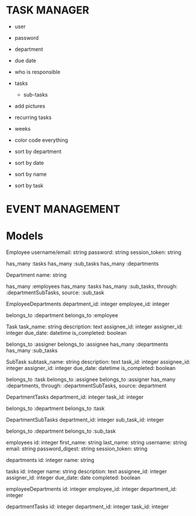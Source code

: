 # TASK MANAGER
- user
- password

- department
- due date
- who is responsible
- tasks
  - sub-tasks
- add pictures
- recurring tasks
- weeks
- color code everything

- sort by department
- sort by date
- sort by name
- sort by task


# EVENT MANAGEMENT


# Models
Employee
  username/email: string
  password: string
  session_token: string

  has_many :tasks
  has_many :sub_tasks
  has_many :departments


Department
  name: string

  has_many :employees
  has_many :tasks
  has_many :sub_tasks, through: :departmentSubTasks, source: :sub_task


EmployeeDepartments
  department_id: integer
  employee_id: integer

  belongs_to :department
  belongs_to :employee


Task
  task_name: string
  description: text
  assignee_id: integer
  assigner_id: integer
  due_date: datetime
  is_completed: boolean

  belongs_to :assigner
  belongs_to :assignee
  has_many :departments
  has_many :sub_tasks


SubTask
  subtask_name: string
  description: text
  task_id: integer
  assignee_id: integer
  assigner_id: integer
  due_date: datetime
  is_completed: boolean

  belongs_to :task
  belongs_to :assignee
  belongs_to :assigner
  has_many :departments, through: :departmentSubTasks, source: department


DepartmentTasks
  department_id: integer
  task_id: integer

  belongs_to :department
  belongs_to :task


DepartmentSubTasks
  department_id: integer
  sub_task_id: integer

  belongs_to :department
  belongs_to :sub_task








employees
  id: integer
  first_name: string
  last_name: string
  username: string
  email: string
  password_digest: string
  session_token: string


departments
  id: integer
  name: string


tasks
  id: integer
  name: string
  description: text
  assignee_id: integer
  assigner_id: integer
  due_date: date
  completed: boolean


employeeDepartments
  id: integer
  employee_id: integer
  department_id: integer


departmentTasks
  id: integer
  department_id: integer
  task_id: integer
